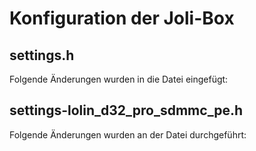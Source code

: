 # Konfiguration der Joli-Box

## settings.h
Folgende Änderungen wurden in die Datei eingefügt:

## settings-lolin_d32_pro_sdmmc_pe.h
Folgende Änderungen wurden an der Datei durchgeführt:
